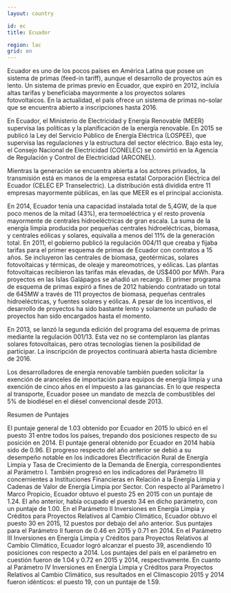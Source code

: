 ```yaml
---
layout: country

id: ec
title: Ecuador

region: lac
grid: on
---
```

Ecuador es uno de los pocos países en América Latina que posee un sistema de primas (feed-in tariff), aunque el desarrollo de proyectos aún es lento. Un sistema de primas previo en Ecuador, que expiró en 2012, incluía altas tarifas y beneficiaba mayormente a los proyectos solares fotovoltaicos. En la actualidad, el país ofrece un sistema de primas no-solar que se encuentra abierto a inscripciones hasta 2016.

En Ecuador, el Ministerio de Electricidad y Energía Renovable (MEER) supervisa las políticas y la planificación de la energía renovable. En 2015 se publicó la Ley del Servicio Público de Energía Eléctrica (LOSPEE), que supervisa las regulaciones y la estructura del sector eléctrico. Bajo esta ley, el Consejo Nacional de Electricidad (CONELEC) se convirtió en la Agencia de Regulación y Control de Electricidad (ARCONEL).

Mientras la generación se encuentra abierta a los actores privados, la transmisión está en manos de la empresa estatal Corporación Eléctrica del Ecuador (CELEC EP Transelectric). La distribución está dividida entre 11 empresas mayormente públicas, en las que MEER es el principal accionista. 

En 2014, Ecuador tenía una capacidad instalada total de 5,4GW, de la que poco menos de la mitad (43%), era termoeléctrica y el resto  provenía mayormente de centrales hidroeléctricas de gran escala. La suma de la energía limpia producida por pequeñas centrales hidroeléctricas, biomasa, y centrales eólicas y solares, equivalía a menos del 11% de la generación total.
En 2011, el gobierno publicó la regulación 004/11 que creaba y fijaba tarifas para el primer esquema de primas de Ecuador con contratos a 15 años. Se incluyeron las centrales de biomasa, geotérmicas, solares fotovoltaicas y térmicas, de oleaje y mareomotrices, y eólicas.  Las plantas fotovoltaicas recibieron las tarifas más elevadas, de US$400 por MWh. Para proyectos en las Islas Galápagos se añadió un recargo. El primer programa de esquema de primas expiró a fines de 2012 habiendo contratado un total de 645MW a través de 111 proyectos de biomasa, pequeñas centrales hidroeléctricas, y fuentes solares y eólicas. A pesar de los incentivos, el desarrollo de proyectos ha sido bastante lento y solamente un puñado de proyectos han sido encargados hasta el momento.

En 2013, se lanzó la segunda edición del programa del esquema de primas mediante la regulación 001/13. Esta vez no se contemplaron las plantas solares fotovoltaicas, pero otras tecnologías tienen la posibilidad de participar. La inscripción de proyectos continuará abierta hasta diciembre de 2016.

Los desarrolladores de energía renovable también pueden solicitar la exención de aranceles de importación para equipos de energía limpia y una exención de cinco años en el impuesto a las ganancias. En lo que respecta al transporte, Ecuador posee un mandato de mezcla de combustibles del 5% de biodiésel en el diésel convencional desde 2013.


Resumen de Puntajes

El puntaje general de 1.03 obtenido por Ecuador en 2015 lo ubicó en el puesto 31 entre todos los países, trepando dos posiciones respecto de su posición en 2014. El puntaje general obtenido por Ecuador en 2014 había sido de 0.96.
El progreso respecto del año anterior se debió a su desempeño notable en los indicadores Electrificación Rural de Energía Limpia y Tasa de Crecimiento de la Demanda de Energía, correspondientes al Parámetro I. También progresó en los indicadores del Parámetro III concernientes a Instituciones Financieras en Relación a la Energía Limpia y Cadenas de Valor de Energía Limpia por Sector.
Con respecto al Parámetro I Marco Propicio, Ecuador obtuvo el puesto 25 en 2015 con un puntaje de 1.24. El año anterior, había ocupado el puesto 34 en dicho parámetro, con un puntaje de 1.00.
En el Parámetro II Inversiones en Energía Limpia y Créditos para Proyectos Relativos al Cambio Climático, Ecuador  obtuvo el puesto 30 en 2015, 12 puestos por debajo del año anterior. Sus puntajes para el Parámetro II fueron de 0.46 en 2015 y 0.71 en 2014.
En el Parámetro III Inversiones en Energía Limpia y Créditos para Proyectos Relativos al Cambio Climático, Ecuador logró alcanzar el puesto 39, ascendiendo 10 posiciones con respecto a 2014. Los puntajes del país en el parámetro en cuestión fueron de 1.04 y 0.72 en 2015 y 2014, respectivamente.
En cuanto al Parámetro IV Inversiones en Energía Limpia y Créditos para Proyectos Relativos al Cambio Climático, sus resultados en el Climascopio 2015 y 2014 fueron idénticos: el puesto 19, con un puntaje de 1.59.


